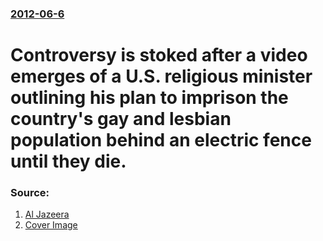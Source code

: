 ### [2012-06-6](/news/2012/06/6/index.md)

# Controversy is stoked after a video emerges of a U.S. religious minister outlining his plan to imprison the country's gay and lesbian population behind an electric fence until they die. 




### Source:

1. [Al Jazeera](http://www.aljazeera.com/indepth/features/2012/06/20126591545893963.html)
1. [Cover Image](http://www.aljazeera.com/mritems/Images/2012/2/24/201222424751166734_20.jpg)
